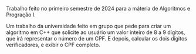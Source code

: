 Trabalho feito no primeiro semestre de 2024 para a máteria de Algoritmos e Progração I.

Um trabalho da universidade feito em grupo que pede para criar um algoritmo em C++ que solicite ao usuário um valor inteiro de 8 a 9 dígitos, que irá representar o número de um CPF. E depois, calcular os dois dígitos verificadores, e exibir o CPF completo.

